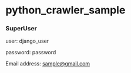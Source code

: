 # python_crawler_sample

### SuperUser

user: django_user

password: password

Email address: sample@gmail.com
